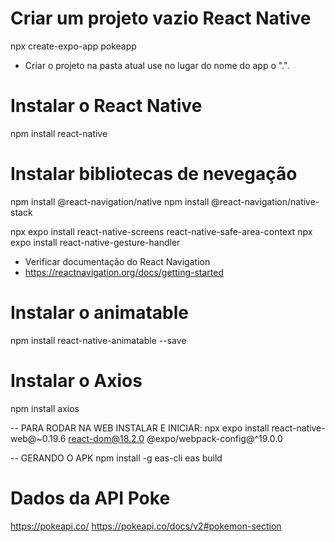# Criar um projeto vazio React Native
npx create-expo-app pokeapp
- Criar o projeto na pasta atual use no lugar do nome do app o ".".

# Instalar o React Native
npm install react-native

# Instalar bibliotecas de nevegação
npm install @react-navigation/native
npm install @react-navigation/native-stack

npx expo install react-native-screens react-native-safe-area-context
npx expo install react-native-gesture-handler
- Verificar documentação do React Navigation
- https://reactnavigation.org/docs/getting-started

# Instalar o animatable
npm install react-native-animatable --save

# Instalar o Axios
npm install axios


-- PARA RODAR NA WEB INSTALAR E INICIAR:
npx expo install react-native-web@~0.19.6 react-dom@18.2.0 @expo/webpack-config@^19.0.0

-- GERANDO O APK
npm install -g eas-cli
eas build

# Dados da API Poke
https://pokeapi.co/
https://pokeapi.co/docs/v2#pokemon-section

